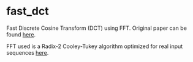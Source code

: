 # fast_dct

Fast Discrete Cosine Transform (DCT) using FFT. Original paper can be found [here](http://eelinux.ee.usm.maine.edu/courses/ele486/docs/makhoul.fastDCT.pdf).

FFT used is a Radix-2 Cooley-Tukey algorithm optimized for real input sequences [here](https://github.com/hrichharms/cooley-tukey_fft).
